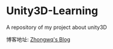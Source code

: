 # Unity3D-Learning
A repository of my project about unity3D

博客地址: [Zhongwq's Blog](https://zhongwq.github.io/unity3D-learning/学习笔记1-GUI井字棋/)
